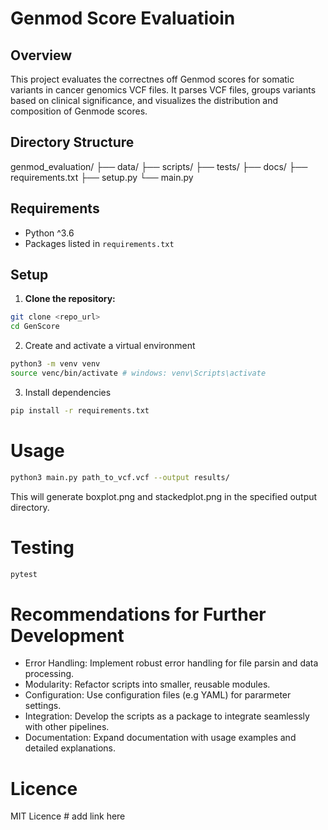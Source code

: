 # Genmod Score Evaluatioin

## Overview

This project evaluates the correctnes off Genmod scores for somatic variants in cancer genomics VCF files. It parses VCF files, groups variants based on clinical significance, and visualizes the distribution and composition of Genmode scores. 

## Directory Structure 

genmod_evaluation/
├── data/
├── scripts/
├── tests/
├── docs/
├── requirements.txt
├── setup.py
└── main.py

## Requirements

- Python ^3.6
- Packages listed in `requirements.txt`

## Setup

1. **Clone the repository:**

```bash
git clone <repo_url>
cd GenScore
```

2. Create and activate a virtual environment 

```bash 
python3 -m venv venv 
source venc/bin/activate # windows: venv\Scripts\activate
```

3. Install dependencies

```bash
pip install -r requirements.txt
```

# Usage

```bash
python3 main.py path_to_vcf.vcf --output results/ 
```
This will generate boxplot.png and stackedplot.png in the specified output directory. 

# Testing 

```bash
pytest
``` 

# Recommendations for Further Development 

- Error Handling: Implement robust error handling for file parsin and data processing. 
- Modularity: Refactor scripts into smaller, reusable modules. 
- Configuration: Use configuration files (e.g YAML) for pararmeter settings. 
- Integration: Develop the scripts as a package to integrate seamlessly with other pipelines. 
- Documentation: Expand documentation with usage examples and detailed explanations. 

# Licence

MIT Licence # add link here